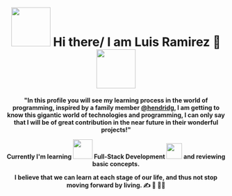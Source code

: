 

<div align="center">

# <img src="https://i.imgur.com/gif1.gif" width="90px"> Hi there/ I am Luis Ramirez 👋 <img src="https://i.imgur.com/gif2.gif" width="90px">

**"In this profile you will see my learning process in the world of programming, inspired by a family member [@hendridg](https://github.com/hendridg), I am getting to know this gigantic world of technologies and programming, I can only say that I will be of great contribution in the near future in their wonderful projects!"** 

**Currently I'm learning <img src="https://media.giphy.com/media/3ohc1axM00ocu2K8gg/giphy.gif" width="45px"> Full-Stack Development <img src="https://media.giphy.com/media/l41K2nK1kW3wCM6dy/giphy.gif" width="36px"> and reviewing basic concepts.**

**I believe that we can learn at each stage of our life, and thus not stop moving forward by living. :writing_hand: :arrows_counterclockwise: :man_teacher:**

</div>
